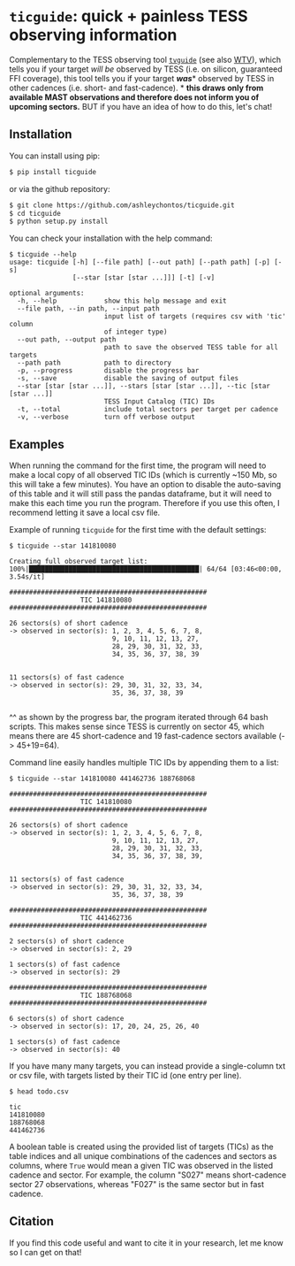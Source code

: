 # ``ticguide``: **quick + painless TESS observing information**

Complementary to the TESS observing tool [``tvguide``](https://github.com/tessgi/tvguide) (see also [WTV](https://heasarc.gsfc.nasa.gov/cgi-bin/tess/webtess/wtv.py)), which tells you if your target *will be* observed by TESS (i.e. on silicon, guaranteed FFI coverage), this tool tells you if your target ***was**** observed by TESS in other cadences (i.e. short- and fast-cadence). * **this draws only from available MAST observations and therefore does not inform you of upcoming sectors.** BUT if you have an idea of how to do this, let's chat!

## Installation
You can install using pip:

``` bash
$ pip install ticguide
```

or via the github repository:

``` bash
$ git clone https://github.com/ashleychontos/ticguide.git
$ cd ticguide
$ python setup.py install
```

You can check your installation with the help command:

```
$ ticguide --help
usage: ticguide [-h] [--file path] [--out path] [--path path] [-p] [-s]
                [--star [star [star ...]]] [-t] [-v]

optional arguments:
  -h, --help            show this help message and exit
  --file path, --in path, --input path
                        input list of targets (requires csv with 'tic' column
                        of integer type)
  --out path, --output path
                        path to save the observed TESS table for all targets
  --path path           path to directory
  -p, --progress        disable the progress bar
  -s, --save            disable the saving of output files
  --star [star [star ...]], --stars [star [star ...]], --tic [star [star ...]]
                        TESS Input Catalog (TIC) IDs
  -t, --total           include total sectors per target per cadence
  -v, --verbose         turn off verbose output
```

## Examples

When running the command for the first time, the program will need to make a local copy of all observed
TIC IDs (which is currently ~150 Mb, so this will take a few minutes). You have an option to disable the
auto-saving of this table and it will still pass the pandas dataframe, but it will need to make this each
time you run the program. Therefore if you use this often, I recommend letting it save a local csv file.

Example of running `ticguide` for the first time with the default settings:

```
$ ticguide --star 141810080

Creating full observed target list:
100%|███████████████████████████████████████████| 64/64 [03:46<00:00,  3.54s/it]

##################################################
                  TIC 141810080                   
##################################################

26 sectors(s) of short cadence
-> observed in sector(s): 1, 2, 3, 4, 5, 6, 7, 8, 
                          9, 10, 11, 12, 13, 27, 
                          28, 29, 30, 31, 32, 33, 
                          34, 35, 36, 37, 38, 39 
                                                

11 sectors(s) of fast cadence
-> observed in sector(s): 29, 30, 31, 32, 33, 34, 
                          35, 36, 37, 38, 39  
                         
```

^^ as shown by the progress bar, the program iterated through 64 bash scripts. This 
makes sense since TESS is currently on sector 45, which means there are 45 short-cadence 
and 19 fast-cadence sectors available (-> 45+19=64).

Command line easily handles multiple TIC IDs by appending them to a list:

```
$ ticguide --star 141810080 441462736 188768068

##################################################
                  TIC 141810080                   
##################################################

26 sectors(s) of short cadence
-> observed in sector(s): 1, 2, 3, 4, 5, 6, 7, 8, 
                          9, 10, 11, 12, 13, 27, 
                          28, 29, 30, 31, 32, 33, 
                          34, 35, 36, 37, 38, 39, 
                                                

11 sectors(s) of fast cadence
-> observed in sector(s): 29, 30, 31, 32, 33, 34, 
                          35, 36, 37, 38, 39    

##################################################
                  TIC 441462736                   
##################################################

2 sectors(s) of short cadence
-> observed in sector(s): 2, 29

1 sectors(s) of fast cadence
-> observed in sector(s): 29

##################################################
                  TIC 188768068                   
##################################################

6 sectors(s) of short cadence
-> observed in sector(s): 17, 20, 24, 25, 26, 40

1 sectors(s) of fast cadence
-> observed in sector(s): 40
```

If you have many many targets, you can instead provide a single-column txt or csv file, with targets
listed by their TIC id (one entry per line).

```
$ head todo.csv

tic
141810080
188768068
441462736
```

A boolean table is created using the provided list of targets (TICs) as the table indices and all unique
combinations of the cadences and sectors as columns, where `True` would mean a given TIC was observed in the listed
cadence and sector. For example, the column "S027" means short-cadence sector 27 observations, whereas "F027" is the 
same sector but in fast cadence.


## Citation

If you find this code useful and want to cite it in your research, let me know so I can get on that!

